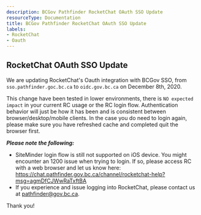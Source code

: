 ```yaml
---
description: BCGov Pathfinder RocketChat OAuth SSO Update
resourceType: Documentation
title: BCGov Pathfinder RocketChat OAuth SSO Update
labels:
- RocketChat
- Oauth
---
```


## RocketChat OAuth SSO Update
We are updating RocketChat's Oauth integration with BCGov SSO, from `sso.pathfinder.goc.bc.ca` to `oidc.gov.bc.ca` on December 8th, 2020.

This change have been tested in lower environments, there is `NO expected impact` in your current RC usage or the RC login flow. Authentication behavior will just be how it has been and is consistent between browser/desktop/mobile clients. In the case you do need to login again, please make sure you have refreshed cache and completed quit the browser first.

***Please note the following:***
- SiteMinder login flow is still not supported on iOS device. You might encounter an 1200 issue when trying to login. If so, please access RC with a web browser and let us know here: https://chat.pathfinder.gov.bc.ca/channel/rocketchat-help?msg=agmDfCJWwRaTxftBA
- If you experience and issue logging into RocketChat, please contact us at pathfinder@gov.bc.ca.

Thank you!
